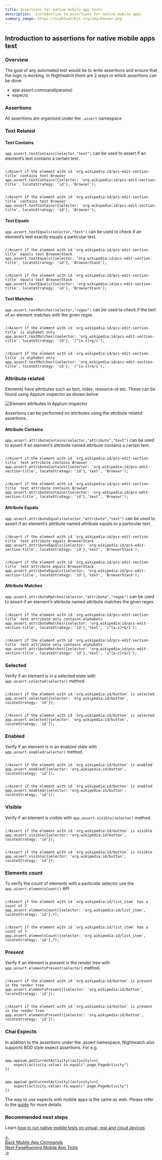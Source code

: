 ```yaml
---
title: Assertions for native mobile app tests
description:  Introduction to assertions for native mobile apps
summary_image: https://nightwatchjs.org/img/banner.png
---
```


<div class="page-header"><h2>Introduction to assertions for native mobile apps test</h2></div>

### Overview

The goal of any automated test would be to write assertions and ensure that the logic is working. In Nightwatch there are 2 ways in which assertions can be done
- app.assert.command(params)
- expects

### Assertions

All assertions are organised under the `.assert` namespace

### Text Related

#### Text Contains

`app.assert.textContains(selector,"text")` can be used to assert if an element’s text contains a certain text.

<div class="sample-test"><pre data-language="javascript"><code class="language-javascript">
//Assert if the element with id `org.wikipedia:id/pcs-edit-section-title` contains text Browser
app.assert.textContains({selector: 'org.wikipedia:id/pcs-edit-section-title', locateStrategy: 'id'}, 'Browser');
</code></pre>
<pre data-language="typescript"><code class="language-typescript">
//Assert if the element with id `org.wikipedia:id/pcs-edit-section-title` contains text Browser
app.assert.textContains({selector: 'org.wikipedia:id/pcs-edit-section-title', locateStrategy: 'id'}, 'Browser');
</code></pre></div>

#### Text Equals

`app.assert.textEquals(selector,"text")` can be used to check if an element’s text exactly equals a particular text.

<div class="sample-test"><pre data-language="javascript"><code class="language-javascript">
//Assert if the element with id `org.wikipedia:id/pcs-edit-section-title` equals text BrowserStack
app.assert.textEquals({selector: 'org.wikipedia:id/pcs-edit-section-title', locateStrategy: 'id'}, 'BrowserStack');
</code></pre>
<pre data-language="typescript"><code class="language-typescript">
//Assert if the element with id `org.wikipedia:id/pcs-edit-section-title` equals text BrowserStack
app.assert.textEquals({selector: 'org.wikipedia:id/pcs-edit-section-title', locateStrategy: 'id'}, 'BrowserStack');
</code></pre></div>

#### Text Matches

`app.assert.textMatches(selector,"regex")` can be used to check if the text of an element matches with the given regex.

<div class="sample-test"><pre data-language="javascript"><code class="language-javascript">
//Assert if the element with id `org.wikipedia:id/pcs-edit-section-title` is alphabet only
app.assert.textMatches({selector: 'org.wikipedia:id/pcs-edit-section-title', locateStrategy: 'id'}, '/^[a-z]+$/i');
</code></pre>
<pre data-language="typescript"><code class="language-typescript">
//Assert if the element with id `org.wikipedia:id/pcs-edit-section-title` is alphabet only
app.assert.textMatches({selector: 'org.wikipedia:id/pcs-edit-section-title', locateStrategy: 'id'}, '/^[a-z]+$/i');
</code></pre></div>

### Attribute related

Elements have attributes such as text, index, resource-id etc. These can be found using Appium inspector as shown below

![Element attributes in Appium inspector][image-1]

Assertions can be performed on attributes using the attribute related assertions.

#### Attribute Contains

`app.assert.attributeContains(selector,"attribute","text")` can be used to assert if an element’s attribute named attribute contains a certain text.


<div class="sample-test"><pre data-language="javascript"><code class="language-javascript">
//Assert if the element with id `org.wikipedia:id/pcs-edit-section-title` text attribute contains Browser
app.assert.attributeContains({selector: 'org.wikipedia:id/pcs-edit-section-title', locateStrategy: 'id'},'text', 'Browser');
</code></pre>
<pre data-language="typescript"><code class="language-typescript">
//Assert if the element with id `org.wikipedia:id/pcs-edit-section-title` text attribute contains Browser
app.assert.attributeContains({selector: 'org.wikipedia:id/pcs-edit-section-title', locateStrategy: 'id'},'text', 'Browser');
</code></pre></div>

#### Attribute Equals

`app.assert.attributeEquals(selector,"attribute","text")` can be used to assert if an element’s attribute named attribute equals to a particular text.

<div class="sample-test"><pre data-language="javascript"><code class="language-javascript">
//Assert if the element with id `org.wikipedia:id/pcs-edit-section-title` text attribute equals BrowserStack
app.assert.attributeEquals({selector: 'org.wikipedia:id/pcs-edit-section-title', locateStrategy: 'id'},'text', 'BrowserStack');
</code></pre>
<pre data-language="typescript"><code class="language-typescript">
//Assert if the element with id `org.wikipedia:id/pcs-edit-section-title` text attribute equals BrowserStack
app.assert.attributeEquals({selector: 'org.wikipedia:id/pcs-edit-section-title', locateStrategy: 'id'},'text', 'BrowserStack');
</code></pre></div>

#### Attribute Matches

`app.assert.attributeMatches(selector,"attribute","regex")` can be used to assert if an element’s attribute named attribute matches the given regex

<div class="sample-test"><pre data-language="javascript"><code class="language-javascript">
//Assert if the element with id `org.wikipedia:id/pcs-edit-section-title` text attribute only contains alphabets
app.assert.attributeMatches({selector: 'org.wikipedia:id/pcs-edit-section-title', locateStrategy: 'id'},'text', '/^[a-z]+$/i');
</code></pre>
<pre data-language="typescript"><code class="language-typescript">
//Assert if the element with id `org.wikipedia:id/pcs-edit-section-title` text attribute only contains alphabets
app.assert.attributeMatches({selector: 'org.wikipedia:id/pcs-edit-section-title', locateStrategy: 'id'},'text', '/^[a-z]+$/i');
</code></pre></div>

### Selected

Verify if an element is in a selected state with `app.assert.selected(selector)` method.

<div class="sample-test"><pre data-language="javascript"><code class="language-javascript">
//Assert if the element with id `org.wikipedia:id/button` is selected
app.assert.selected({selector: 'org.wikipedia:id/button', locateStrategy: 'id'});
</code></pre>
<pre data-language="typescript"><code class="language-typescript">
//Assert if the element with id `org.wikipedia:id/button` is selected
app.assert.selected({selector: 'org.wikipedia:id/button', locateStrategy: 'id'});
</code></pre></div>

### Enabled

Verify if an element is in an enabled state with `app.assert.enabled(selector)` method.

<div class="sample-test"><pre data-language="javascript"><code class="language-javascript">
//Assert if the element with id `org.wikipedia:id/button` is enabled
app.assert.enabled({selector: 'org.wikipedia:id/button', locateStrategy: 'id'});
</code></pre>
<pre data-language="typescript"><code class="language-typescript">
//Assert if the element with id `org.wikipedia:id/button` is enabled
app.assert.enabled({selector: 'org.wikipedia:id/button', locateStrategy: 'id'});
</code></pre></div>

### Visible

Verify if an element is visible with `app.assert.visible(selector)` method.

<div class="sample-test"><pre data-language="javascript"><code class="language-javascript">
//Assert if the element with id `org.wikipedia:id/button` is visible
app.assert.visible({selector: 'org.wikipedia:id/button', locateStrategy: 'id'});
</code></pre>
<pre data-language="typescript"><code class="language-typescript">
//Assert if the element with id `org.wikipedia:id/button` is visible
app.assert.visible({selector: 'org.wikipedia:id/button', locateStrategy: 'id'});
</code></pre></div>

### Elements count

To verify the count of elements with a particular selector use the `app.assert.elementsCount()` API

<div class="sample-test"><pre data-language="javascript"><code class="language-javascript">
//Assert if the element with id `org.wikipedia:id/list_item` has a count of 7
app.assert.elementsCount({selector: 'org.wikipedia:id/list_item', locateStrategy: 'id'},7);
</code></pre>
<pre data-language="typescript"><code class="language-typescript">
//Assert if the element with id `org.wikipedia:id/list_item` has a count of 7
app.assert.elementsCount({selector: 'org.wikipedia:id/list_item', locateStrategy: 'id'},7);
</code></pre></div>

### Present

Verify if an element is present in the render tree with `app.assert.elementsPresent(selector)` method.

<div class="sample-test"><pre data-language="javascript"><code class="language-javascript">
//Assert if the element with id `org.wikipedia:id/button` is present in the render tree
app.assert.elementsPresent({selector: 'org.wikipedia:id/button', locateStrategy: 'id'});
</code></pre>
<pre data-language="typescript"><code class="language-typescript">
//Assert if the element with id `org.wikipedia:id/button` is present in the render tree
app.assert.elementsPresent({selector: 'org.wikipedia:id/button', locateStrategy: 'id'});
</code></pre></div>

### Chai Expects

In addition to the assertions under the .assert namespace, Nightwatch also supports BDD style expect assertions. For e.g.

<div class="sample-test"><pre data-language="javascript"><code class="language-javascript">
app.appium.getCurrentActivity((activity)=>{
    expect(activity.value).to.equal(".page.PageActivity")
})
</code></pre>
<pre data-language="typescript"><code class="language-typescript">
app.appium.getCurrentActivity((activity)=>{
    expect(activity.value).to.equal(".page.PageActivity")
})
</code></pre></div>

The way to use expects with mobile apps is the same as web. Please refer to the [guide][1] for more details

### Recommended next steps

Learn [how to run native mobile tests on virtual, real and cloud devices][2]

[1]:  /guide/writing-tests/adding-assertions.html#expect-assertions
[2]:  /guide/mobile-app-testing/running-tests.html

[image-1]:  https://user-images.githubusercontent.com/1677755/220315555-6668b4c9-91c3-4221-a126-a14472bb4824.png


<div class="doc-pagination pt-40">
  <div class="previous">
    <a href="https://nightwatchjs.org/guide/mobile-app-testing/commands.html">
      <span>←</span>
        <div class="d-flex flex-column">
          <span class="smallT">Back</span>
          <span class="bigT">Mobile App Commands</span>
        </div>
    </a>
  </div>
  <div class="doc-pagination justify-content-end pt-40">
  <div class="next">
    <a href="https://nightwatchjs.org/guide/mobile-app-testing/running-tests.html">
        <div class="d-flex flex-column"><span class="smallT">Next Page</span><span class="bigT">Running Mobile App Tests</span></div>
        <span>→</span>
    </a>
  </div>
</div>
</div>

